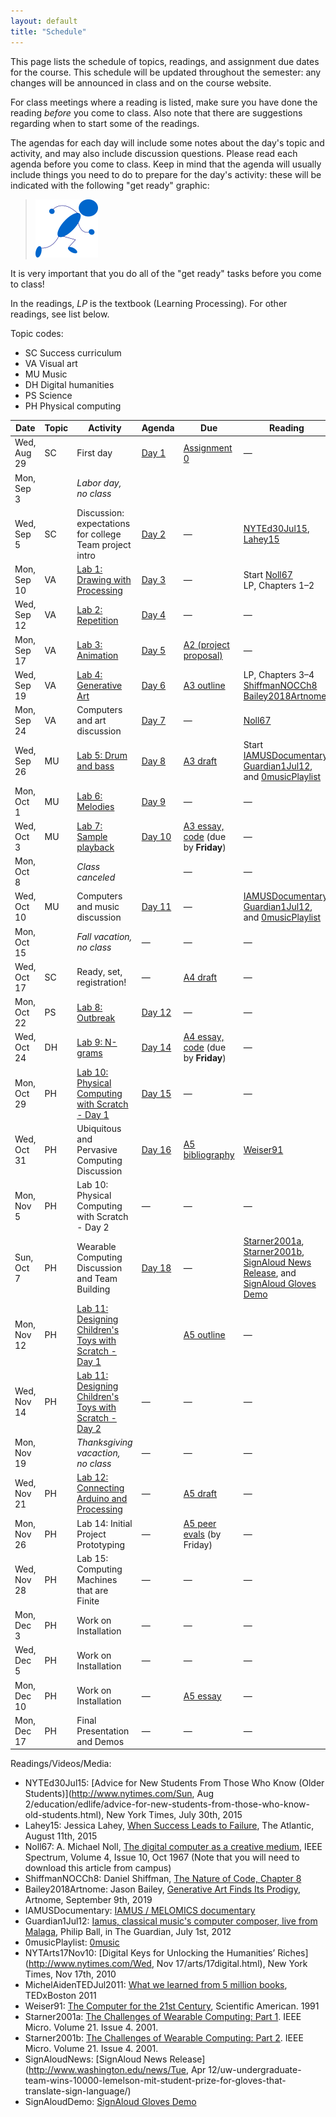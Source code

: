 ```yaml
---
layout: default
title: "Schedule"
---
```


This page lists the schedule of topics, readings, and assignment due dates for the course.  This schedule will be updated throughout the semester: any changes will be announced in class and on the course website.

For class meetings where a reading is listed, make sure you have done the reading *before* you come to class.  Also note that there are suggestions regarding when to start some of the readings.

The agendas for each day will include some notes about the day's topic and activity, and may also include discussion questions.  Please read each agenda before you come to class.  Keep in mind that the agenda will usually include things you need to do to prepare for the day's activity: these will be indicated with the following "get ready" graphic:

> <img src="agenda/img/getready.png" alt="Get ready!">

It is very important that you do all of the "get ready" tasks before you come to class!

In the readings, *LP* is the textbook (Learning Processing).  For other readings, see list below.

Topic codes:

* <span class="topic-sc">SC</span> Success curriculum
* <span class="topic-art">VA</span> Visual art
* <span class="topic-mus">MU</span> Music
* <span class="topic-hum">DH</span> Digital humanities
* <span class="topic-sci">PS</span> Science
* <span class="topic-phy">PH</span> Physical computing

Date | Topic | Activity | Agenda | Due | Reading
---- | ----- | ---------| ------ | --- | -------
Wed, Aug 29 | <span class="topic-sc">SC</span> | First day | [Day 1](agenda/day01.html) | [Assignment 0](assign/assign00.html) | &mdash;
Mon, Sep 3 |  | *Labor day, no class* |  |  |
Wed, Sep 5 | <span class="topic-sc">SC</span> | Discussion: expectations for college<br>Team project intro | [Day 2](agenda/day02.html) | &mdash; | [NYTEd30Jul15](http://www.nytimes.com/2015/08/02/education/edlife/advice-for-new-students-from-those-who-know-old-students.html), [Lahey15](http://www.theatlantic.com/education/archive/2015/08/when-success-leads-to-failure/400925/)
Mon, Sep 10 | <span class="topic-art">VA</span> | [Lab 1: Drawing with Processing](labs/lab01.html) | [Day 3](agenda/day03.html) | &mdash; | Start [Noll67](http://ieeexplore.ieee.org/xpl/articleDetails.jsp?arnumber=5217127)<br>LP, Chapters 1&ndash;2
Wed, Sep 12 | <span class="topic-art">VA</span> | [Lab 2: Repetition](labs/lab02.html) | [Day 4](agenda/day04.html) | &mdash; | &mdash;
Mon, Sep 17 | <span class="topic-art">VA</span> | [Lab 3: Animation](labs/lab03.html) | [Day 5](agenda/day05.html) | [A2 (project proposal)](assign/assign02.html) | &mdash;
Wed, Sep 19 | <span class="topic-art">VA</span> | [Lab 4: Generative Art](labs/lab04.html) | [Day 6](agenda/day06.html) | [A3 outline](assign/assign03.html) | LP, Chapters 3&ndash;4<br>[ShiffmanNOCCh8](http://natureofcode.com/book/chapter-8-fractals/)<br>[Bailey2018Artnome](https://www.artnome.com/news/2018/8/8/generative-art-finds-its-prodigy)
Mon, Sep 24 | <span class="topic-art">VA</span> | Computers and art discussion | [Day 7](agenda/day07.html) | &mdash; | [Noll67](http://ieeexplore.ieee.org/xpl/articleDetails.jsp?arnumber=5217127)
Wed, Sep 26 | <span class="topic-mus">MU</span> | [Lab 5: Drum and bass](labs/lab05.html) | [Day 8](agenda/day08.html) | [A3 draft](assign/assign03.html) | Start [IAMUSDocumentary](https://www.youtube.com/watch?v=ETGDbWvWCbM), [Guardian1Jul12](http://www.theguardian.com/music/2012/jul/01/iamus-computer-composes-classical-music), and [0musicPlaylist](https://www.youtube.com/watch?v=SxvV5zn7e9s)
Mon, Oct 1 | <span class="topic-mus">MU</span> | [Lab 6: Melodies](labs/lab06.html) | [Day 9](agenda/day09.html) | &mdash; | &mdash;
Wed, Oct 3 | <span class="topic-mus">MU</span> | [Lab 7: Sample playback](labs/lab07.html) | [Day 10](agenda/day10.html) | [A3 essay, code](assign/assign03.html) (due by **Friday**) | &mdash;
Mon, Oct 8 |  | *Class canceled* |  | &mdash; | &mdash;
Wed, Oct 10 | <span class="topic-mus">MU</span> | Computers and music discussion  | [Day 11](agenda/day11.html) | &mdash; | [IAMUSDocumentary](https://www.youtube.com/watch?v=ETGDbWvWCbM), [Guardian1Jul12](http://www.theguardian.com/music/2012/jul/01/iamus-computer-composes-classical-music), and [0musicPlaylist](https://www.youtube.com/playlist?list=PLwUOBZdCYUCMjW1DKCQxqVJp3xmoh42e2)
Mon, Oct 15 |  | *Fall vacation, no class* | &mdash; | &mdash; | &mdash;
Wed, Oct 17 | <span class="topic-sc">SC</span> | Ready, set, registration! | &mdash; | [A4 draft](assign/assign04.html) | &mdash;
Mon, Oct 22 | <span class="topic-sci">PS</span> | [Lab 8: Outbreak](labs/lab08.html) | [Day 12](agenda/day12.html) | &mdash; | &mdash;
Wed, Oct 24 | <span class="topic-hum">DH</span> | [Lab 9: N-grams](labs/lab09.html) | [Day 14](agenda/day14.html) | [A4 essay, code](assign/assign04.html) (due by **Friday**) | &mdash;
Mon, Oct 29 | <span class="topic-phy">PH</span> | [Lab 10: Physical Computing with Scratch - Day 1](labs/lab10.html) | [Day 15](agenda/day15.html) | &mdash; | &mdash;
Wed, Oct 31 | <span class="topic-phy">PH</span> | Ubiquitous and Pervasive Computing Discussion | [Day 16](agenda/day16.html) | [A5 bibliography](assign/assign05.html) | [Weiser91](http://www.lri.fr/~mbl/Stanford/CS477/papers/Weiser-SciAm.pdf)
Mon, Nov 5 | <span class="topic-phy">PH</span> | Lab 10: Physical Computing with Scratch - Day 2 | &mdash; | &mdash; | &mdash;
Sun, Oct 7 | <span class="topic-phy">PH</span> | Wearable Computing Discussion and Team Building | [Day 18](agenda/day18.html) | &mdash; | [Starner2001a](http://ieeexplore.ieee.org/document/946681/),  [Starner2001b](http://ieeexplore.ieee.org/document/946683/), [SignAloud News Release](http://www.washington.edu/news/2016/04/12/uw-undergraduate-team-wins-10000-lemelson-mit-student-prize-for-gloves-that-translate-sign-language/), and [SignAloud Gloves Demo](https://www.youtube.com/watch?v=l01sdzJHCCM)
Mon, Nov 12 | <span class="topic-phy">PH</span> | [Lab 11: Designing Children's Toys with Scratch - Day 1](labs/lab11.html) |  | [A5 outline](assign/assign05.html) | &mdash;
Wed, Nov 14 | <span class="topic-phy">PH</span> | [Lab 11: Designing Children's Toys with Scratch - Day 2](labs/lab11.html) | &mdash; | &mdash; | &mdash;
Mon, Nov 19 |  | *Thanksgiving vacaction, no class* | &mdash; | &mdash; | &mdash;
Wed, Nov 21 | <span class="topic-phy">PH</span> | [Lab 12: Connecting Arduino and Processing](labs/lab12.html) | &mdash; | [A5 draft](assign/assign05.html) | &mdash;
Mon, Nov 26 | <span class="topic-phy">PH</span> | Lab 14: Initial Project Prototyping | &mdash; | [A5 peer evals](assign/assign05.html) (by Friday) | &mdash;
Wed, Nov 28 | <span class="topic-phy">PH</span> | Lab 15: Computing Machines that are Finite | &mdash; | &mdash; | &mdash;
Mon, Dec 3 | <span class="topic-phy">PH</span> | Work on Installation | &mdash; | &mdash; | &mdash;
Wed, Dec 5 | <span class="topic-phy">PH</span> | Work on Installation | &mdash; | &mdash; | &mdash;
Mon, Dec 10 | <span class="topic-phy">PH</span> | Work on Installation | &mdash; | [A5 essay](assign/assign05.html) | &mdash;
Mon, Dec 17 | <span class="topic-phy">PH</span> | Final Presentation and Demos | &mdash; | &mdash; | &mdash;

Readings/Videos/Media:

* NYTEd30Jul15: [Advice for New Students From Those Who Know (Older Students)](http://www.nytimes.com/Sun, Aug 2/education/edlife/advice-for-new-students-from-those-who-know-old-students.html), New York Times, July 30th, 2015
* Lahey15: Jessica Lahey, [When Success Leads to Failure](http://www.theatlantic.com/education/archive/2015/08/when-success-leads-to-failure/400925/), The Atlantic, August 11th, 2015
* Noll67: A. Michael Noll, [The digital computer as a creative medium](http://ieeexplore.ieee.org/xpl/articleDetails.jsp?arnumber=5217127), IEEE Spectrum, Volume 4, Issue 10, Oct 1967 (Note that you will need to download this article from campus)
* ShiffmanNOCCh8: Daniel Shiffman, [The Nature of Code, Chapter 8](http://natureofcode.com/book/chapter-8-fractals/)
* Bailey2018Artnome: Jason Bailey, [Generative Art Finds Its Prodigy](https://www.artnome.com/news/2018/8/8/generative-art-finds-its-prodigy), Artnome, September 9th, 2019
* IAMUSDocumentary: [IAMUS / MELOMICS documentary](https://www.youtube.com/watch?v=ETGDbWvWCbM)
* Guardian1Jul12: [Iamus, classical music's computer composer, live from Malaga](http://www.theguardian.com/music/2012/jul/01/iamus-computer-composes-classical-music), Philip Ball, in The Guardian, July 1st, 2012
* 0musicPlaylist: [0music](https://www.youtube.com/playlist?list=PLwUOBZdCYUCMjW1DKCQxqVJp3xmoh42e2)
* NYTArts17Nov10: [Digital Keys for Unlocking the Humanities’ Riches](http://www.nytimes.com/Wed, Nov 17/arts/17digital.html), New York Times, Nov 17th, 2010
* MichelAidenTEDJul2011: [What we learned from 5 million books](https://www.ted.com/talks/what_we_learned_from_5_million_books?language=en#t-512521), TEDxBoston 2011
* Weiser91: [The Computer for the 21st Century](http://www.lri.fr/~mbl/Stanford/CS477/papers/Weiser-SciAm.pdf), Scientific American. 1991
* Starner2001a: [The Challenges of Wearable Computing: Part 1](http://ieeexplore.ieee.org/document/946681/). IEEE Micro. Volume 21. Issue 4. 2001.
* Starner2001b: [The Challenges of Wearable Computing: Part 2](http://ieeexplore.ieee.org/document/946683/). IEEE Micro. Volume 21. Issue 4. 2001.
* SignAloudNews: [SignAloud News Release](http://www.washington.edu/news/Tue, Apr 12/uw-undergraduate-team-wins-10000-lemelson-mit-student-prize-for-gloves-that-translate-sign-language/)
* SignAloudDemo: [SignAloud Gloves Demo](https://www.youtube.com/watch?v=l01sdzJHCCM)
<!-- vim:set wrap: ­-->
<!-- vim:set linebreak: -->
<!-- vim:set nolist: -->

<!--
* Weiser93: [Some Computer Science Issues in Ubiqiutous Computing](http://www.cs.princeton.edu/courses/archive/spring99/cs598c/papers/p75-weiser.pdf). Communications of the ACM. Volume 36. Issue 7. 1993.

-->

